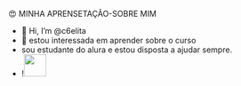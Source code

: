 :heart_eyes:
MINHA APRENSETAÇÃO-SOBRE MIM

-  👋 Hi, I’m @c6elita
- 👀 estou interessada em aprender sobre o curso
- sou estudante do alura e estou disposta a ajudar sempre.
- !<img src="https://cdn.jsdelivr.net/gh/devicons/devicon/icons/git/git-original.svg" width="40" height="40"/>
